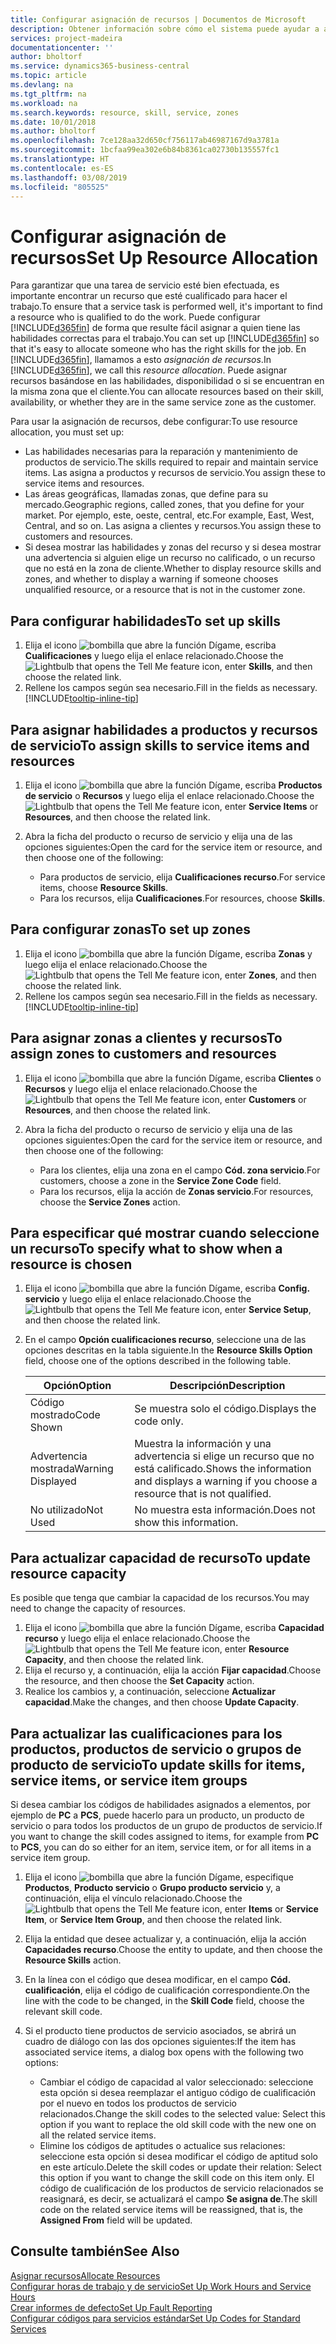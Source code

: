 ```yaml
---
title: Configurar asignación de recursos | Documentos de Microsoft
description: Obtener información sobre cómo el sistema puede ayudar a asegurar que se asigna a alguien que tiene las habilidades necesarias para proporcionar un servicio.
services: project-madeira
documentationcenter: ''
author: bholtorf
ms.service: dynamics365-business-central
ms.topic: article
ms.devlang: na
ms.tgt_pltfrm: na
ms.workload: na
ms.search.keywords: resource, skill, service, zones
ms.date: 10/01/2018
ms.author: bholtorf
ms.openlocfilehash: 7ce128aa32d650cf756117ab46987167d9a3781a
ms.sourcegitcommit: 1bcfaa99ea302e6b84b8361ca02730b135557fc1
ms.translationtype: HT
ms.contentlocale: es-ES
ms.lasthandoff: 03/08/2019
ms.locfileid: "805525"
---
```

# <a name="set-up-resource-allocation"></a><span data-ttu-id="c5373-103">Configurar asignación de recursos</span><span class="sxs-lookup"><span data-stu-id="c5373-103">Set Up Resource Allocation</span></span>
<span data-ttu-id="c5373-104">Para garantizar que una tarea de servicio esté bien efectuada, es importante encontrar un recurso que esté cualificado para hacer el trabajo.</span><span class="sxs-lookup"><span data-stu-id="c5373-104">To ensure that a service task is performed well, it's important to find a resource who is qualified to do the work.</span></span> <span data-ttu-id="c5373-105">Puede configurar [!INCLUDE[d365fin](includes/d365fin_md.md)] de forma que resulte fácil asignar a quien tiene las habilidades correctas para el trabajo.</span><span class="sxs-lookup"><span data-stu-id="c5373-105">You can set up [!INCLUDE[d365fin](includes/d365fin_md.md)] so that it's easy to allocate someone who has the right skills for the job.</span></span> <span data-ttu-id="c5373-106">En [!INCLUDE[d365fin](includes/d365fin_md.md)], llamamos a esto _asignación de recursos_.</span><span class="sxs-lookup"><span data-stu-id="c5373-106">In [!INCLUDE[d365fin](includes/d365fin_md.md)], we call this _resource allocation_.</span></span> <span data-ttu-id="c5373-107">Puede asignar recursos basándose en las habilidades, disponibilidad o si se encuentran en la misma zona que el cliente.</span><span class="sxs-lookup"><span data-stu-id="c5373-107">You can allocate resources based on their skill, availability, or whether they are in the same service zone as the customer.</span></span> 

<span data-ttu-id="c5373-108">Para usar la asignación de recursos, debe configurar:</span><span class="sxs-lookup"><span data-stu-id="c5373-108">To use resource allocation, you must set up:</span></span>  
  
* <span data-ttu-id="c5373-109">Las habilidades necesarias para la reparación y mantenimiento de productos de servicio.</span><span class="sxs-lookup"><span data-stu-id="c5373-109">The skills required to repair and maintain service items.</span></span> <span data-ttu-id="c5373-110">Las asigna a productos y recursos de servicio.</span><span class="sxs-lookup"><span data-stu-id="c5373-110">You assign these to service items and resources.</span></span>  
* <span data-ttu-id="c5373-111">Las áreas geográficas, llamadas zonas, que define para su mercado.</span><span class="sxs-lookup"><span data-stu-id="c5373-111">Geographic regions, called zones, that you define for your market.</span></span> <span data-ttu-id="c5373-112">Por ejemplo, este, oeste, central, etc.</span><span class="sxs-lookup"><span data-stu-id="c5373-112">For example, East, West, Central, and so on.</span></span> <span data-ttu-id="c5373-113">Las asigna a clientes y recursos.</span><span class="sxs-lookup"><span data-stu-id="c5373-113">You assign these to customers and resources.</span></span>  
* <span data-ttu-id="c5373-114">Si desea mostrar las habilidades y zonas del recurso y si desea mostrar una advertencia si alguien elige un recurso no calificado, o un recurso que no está en la zona de cliente.</span><span class="sxs-lookup"><span data-stu-id="c5373-114">Whether to display resource skills and zones, and whether to display a warning if someone chooses unqualified resource, or a resource that is not in the customer zone.</span></span>  

## <a name="to-set-up-skills"></a><span data-ttu-id="c5373-115">Para configurar habilidades</span><span class="sxs-lookup"><span data-stu-id="c5373-115">To set up skills</span></span>
1. <span data-ttu-id="c5373-116">Elija el icono ![bombilla que abre la función Dígame](media/ui-search/search_small.png "Dígame que desea hacer"), escriba **Cualificaciones** y luego elija el enlace relacionado.</span><span class="sxs-lookup"><span data-stu-id="c5373-116">Choose the ![Lightbulb that opens the Tell Me feature](media/ui-search/search_small.png "Tell me what you want to do") icon, enter **Skills**, and then choose the related link.</span></span>  
2. <span data-ttu-id="c5373-117">Rellene los campos según sea necesario.</span><span class="sxs-lookup"><span data-stu-id="c5373-117">Fill in the fields as necessary.</span></span> [!INCLUDE[tooltip-inline-tip](includes/tooltip-inline-tip_md.md)]  

## <a name="to-assign-skills-to-service-items-and-resources"></a><span data-ttu-id="c5373-118">Para asignar habilidades a productos y recursos de servicio</span><span class="sxs-lookup"><span data-stu-id="c5373-118">To assign skills to service items and resources</span></span>
1. <span data-ttu-id="c5373-119">Elija el icono ![bombilla que abre la función Dígame](media/ui-search/search_small.png "Dígame que desea hacer"), escriba **Productos de servicio** o **Recursos** y luego elija el enlace relacionado.</span><span class="sxs-lookup"><span data-stu-id="c5373-119">Choose the ![Lightbulb that opens the Tell Me feature](media/ui-search/search_small.png "Tell me what you want to do") icon, enter **Service Items** or **Resources**, and then choose the related link.</span></span>  
2. <span data-ttu-id="c5373-120">Abra la ficha del producto o recurso de servicio y elija una de las opciones siguientes:</span><span class="sxs-lookup"><span data-stu-id="c5373-120">Open the card for the service item or resource, and then choose one of the following:</span></span>  
  
    * <span data-ttu-id="c5373-121">Para productos de servicio, elija **Cualificaciones recurso**.</span><span class="sxs-lookup"><span data-stu-id="c5373-121">For service items, choose **Resource Skills**.</span></span>  
    * <span data-ttu-id="c5373-122">Para los recursos, elija **Cualificaciones**.</span><span class="sxs-lookup"><span data-stu-id="c5373-122">For resources, choose **Skills**.</span></span>  

## <a name="to-set-up-zones"></a><span data-ttu-id="c5373-123">Para configurar zonas</span><span class="sxs-lookup"><span data-stu-id="c5373-123">To set up zones</span></span>
1. <span data-ttu-id="c5373-124">Elija el icono ![bombilla que abre la función Dígame](media/ui-search/search_small.png "Dígame que desea hacer"), escriba **Zonas** y luego elija el enlace relacionado.</span><span class="sxs-lookup"><span data-stu-id="c5373-124">Choose the ![Lightbulb that opens the Tell Me feature](media/ui-search/search_small.png "Tell me what you want to do") icon, enter **Zones**, and then choose the related link.</span></span>  
2. <span data-ttu-id="c5373-125">Rellene los campos según sea necesario.</span><span class="sxs-lookup"><span data-stu-id="c5373-125">Fill in the fields as necessary.</span></span> [!INCLUDE[tooltip-inline-tip](includes/tooltip-inline-tip_md.md)]  

## <a name="to-assign-zones-to-customers-and-resources"></a><span data-ttu-id="c5373-126">Para asignar zonas a clientes y recursos</span><span class="sxs-lookup"><span data-stu-id="c5373-126">To assign zones to customers and resources</span></span> 
1. <span data-ttu-id="c5373-127">Elija el icono ![bombilla que abre la función Dígame](media/ui-search/search_small.png "Dígame que desea hacer"), escriba **Clientes** o **Recursos** y luego elija el enlace relacionado.</span><span class="sxs-lookup"><span data-stu-id="c5373-127">Choose the ![Lightbulb that opens the Tell Me feature](media/ui-search/search_small.png "Tell me what you want to do") icon, enter **Customers** or **Resources**, and then choose the related link.</span></span>  
2. <span data-ttu-id="c5373-128">Abra la ficha del producto o recurso de servicio y elija una de las opciones siguientes:</span><span class="sxs-lookup"><span data-stu-id="c5373-128">Open the card for the service item or resource, and then choose one of the following:</span></span>  
  
    * <span data-ttu-id="c5373-129">Para los clientes, elija una zona en el campo **Cód. zona servicio**.</span><span class="sxs-lookup"><span data-stu-id="c5373-129">For customers, choose a zone in the **Service Zone Code** field.</span></span>  
    * <span data-ttu-id="c5373-130">Para los recursos, elija la acción de **Zonas servicio**.</span><span class="sxs-lookup"><span data-stu-id="c5373-130">For resources, choose the **Service Zones** action.</span></span>  

## <a name="to-specify-what-to-show-when-a-resource-is-chosen"></a><span data-ttu-id="c5373-131">Para especificar qué mostrar cuando seleccione un recurso</span><span class="sxs-lookup"><span data-stu-id="c5373-131">To specify what to show when a resource is chosen</span></span>
1. <span data-ttu-id="c5373-132">Elija el icono ![bombilla que abre la función Dígame](media/ui-search/search_small.png "Dígame que desea hacer"), escriba **Config. servicio** y luego elija el enlace relacionado.</span><span class="sxs-lookup"><span data-stu-id="c5373-132">Choose the ![Lightbulb that opens the Tell Me feature](media/ui-search/search_small.png "Tell me what you want to do") icon, enter **Service Setup**, and then choose the related link.</span></span> 
2. <span data-ttu-id="c5373-133">En el campo **Opción cualificaciones recurso**, seleccione una de las opciones descritas en la tabla siguiente.</span><span class="sxs-lookup"><span data-stu-id="c5373-133">In the **Resource Skills Option** field, choose one of the options described in the following table.</span></span>  
  
    |<span data-ttu-id="c5373-134">**Opción**</span><span class="sxs-lookup"><span data-stu-id="c5373-134">**Option**</span></span>|<span data-ttu-id="c5373-135">**Descripción**</span><span class="sxs-lookup"><span data-stu-id="c5373-135">**Description**</span></span>|  
    |------------|-------------|  
    |<span data-ttu-id="c5373-136">Código mostrado</span><span class="sxs-lookup"><span data-stu-id="c5373-136">Code Shown</span></span> | <span data-ttu-id="c5373-137">Se muestra solo el código.</span><span class="sxs-lookup"><span data-stu-id="c5373-137">Displays the code only.</span></span>|  
    |<span data-ttu-id="c5373-138">Advertencia mostrada</span><span class="sxs-lookup"><span data-stu-id="c5373-138">Warning Displayed</span></span> | <span data-ttu-id="c5373-139">Muestra la información y una advertencia si elige un recurso que no está calificado.</span><span class="sxs-lookup"><span data-stu-id="c5373-139">Shows the information and displays a warning if you choose a resource that is not qualified.</span></span>|  
    |<span data-ttu-id="c5373-140">No utilizado</span><span class="sxs-lookup"><span data-stu-id="c5373-140">Not Used</span></span> | <span data-ttu-id="c5373-141">No muestra esta información.</span><span class="sxs-lookup"><span data-stu-id="c5373-141">Does not show this information.</span></span>|  

## <a name="to-update-resource-capacity"></a><span data-ttu-id="c5373-142">Para actualizar capacidad de recurso</span><span class="sxs-lookup"><span data-stu-id="c5373-142">To update resource capacity</span></span>  
<span data-ttu-id="c5373-143">Es posible que tenga que cambiar la capacidad de los recursos.</span><span class="sxs-lookup"><span data-stu-id="c5373-143">You may need to change the capacity of resources.</span></span>  
  
1. <span data-ttu-id="c5373-144">Elija el icono ![bombilla que abre la función Dígame](media/ui-search/search_small.png "Dígame que desea hacer"), escriba **Capacidad recurso** y luego elija el enlace relacionado.</span><span class="sxs-lookup"><span data-stu-id="c5373-144">Choose the ![Lightbulb that opens the Tell Me feature](media/ui-search/search_small.png "Tell me what you want to do") icon, enter **Resource Capacity**, and then choose the related link.</span></span>  
2. <span data-ttu-id="c5373-145">Elija el recurso y, a continuación, elija la acción **Fijar capacidad**.</span><span class="sxs-lookup"><span data-stu-id="c5373-145">Choose the resource, and then choose the **Set Capacity** action.</span></span>  
3. <span data-ttu-id="c5373-146">Realice los cambios y, a continuación, seleccione **Actualizar capacidad**.</span><span class="sxs-lookup"><span data-stu-id="c5373-146">Make the changes, and then choose **Update Capacity**.</span></span>  

## <a name="to-update-skills-for-items-service-items-or-service-item-groups"></a><span data-ttu-id="c5373-147">Para actualizar las cualificaciones para los productos, productos de servicio o grupos de producto de servicio</span><span class="sxs-lookup"><span data-stu-id="c5373-147">To update skills for items, service items, or service item groups</span></span>
<span data-ttu-id="c5373-148">Si desea cambiar los códigos de habilidades asignados a elementos, por ejemplo de **PC** a **PCS**, puede hacerlo para un producto, un producto de servicio o para todos los productos de un grupo de productos de servicio.</span><span class="sxs-lookup"><span data-stu-id="c5373-148">If you want to change the skill codes assigned to items, for example from **PC** to **PCS**, you can do so either for an item, service item, or for all items in a service item group.</span></span>  
  
1. <span data-ttu-id="c5373-149">Elija el icono ![bombilla que abre la función Dígame](media/ui-search/search_small.png "Dígame que desea hacer"), especifique **Productos**, **Producto servicio** o **Grupo producto servicio** y, a continuación, elija el vínculo relacionado.</span><span class="sxs-lookup"><span data-stu-id="c5373-149">Choose the ![Lightbulb that opens the Tell Me feature](media/ui-search/search_small.png "Tell me what you want to do") icon, enter **Items** or **Service Item**, or **Service Item Group**, and then choose the related link.</span></span>  
2. <span data-ttu-id="c5373-150">Elija la entidad que desee actualizar y, a continuación, elija la acción **Capacidades recurso**.</span><span class="sxs-lookup"><span data-stu-id="c5373-150">Choose the entity to update, and then choose the **Resource Skills** action.</span></span>  
3. <span data-ttu-id="c5373-151">En la línea con el código que desea modificar, en el campo **Cód. cualificación**, elija el código de cualificación correspondiente.</span><span class="sxs-lookup"><span data-stu-id="c5373-151">On the line with the code to be changed, in the **Skill Code** field, choose the relevant skill code.</span></span>  
4.  <span data-ttu-id="c5373-152">Si el producto tiene productos de servicio asociados, se abrirá un cuadro de diálogo con las dos opciones siguientes:</span><span class="sxs-lookup"><span data-stu-id="c5373-152">If the item has associated service items, a dialog box opens with the following two options:</span></span>  
  
    * <span data-ttu-id="c5373-153">Cambiar el código de capacidad al valor seleccionado: seleccione esta opción si desea reemplazar el antiguo código de cualificación por el nuevo en todos los productos de servicio relacionados.</span><span class="sxs-lookup"><span data-stu-id="c5373-153">Change the skill codes to the selected value: Select this option if you want to replace the old skill code with the new one on all the related service items.</span></span>  
    * <span data-ttu-id="c5373-154">Elimine los códigos de aptitudes o actualice sus relaciones: seleccione esta opción si desea modificar el código de aptitud solo en este artículo.</span><span class="sxs-lookup"><span data-stu-id="c5373-154">Delete the skill codes or update their relation: Select this option if you want to change the skill code on this item only.</span></span> <span data-ttu-id="c5373-155">El código de cualificación de los productos de servicio relacionados se reasignará, es decir, se actualizará el campo **Se asigna de**.</span><span class="sxs-lookup"><span data-stu-id="c5373-155">The skill code on the related service items will be reassigned, that is, the **Assigned From** field will be updated.</span></span>  
  
## <a name="see-also"></a><span data-ttu-id="c5373-156">Consulte también</span><span class="sxs-lookup"><span data-stu-id="c5373-156">See Also</span></span>
[<span data-ttu-id="c5373-157">Asignar recursos</span><span class="sxs-lookup"><span data-stu-id="c5373-157">Allocate Resources</span></span>](service-how-to-allocate-resources.md)  
[<span data-ttu-id="c5373-158">Configurar horas de trabajo y de servicio</span><span class="sxs-lookup"><span data-stu-id="c5373-158">Set Up Work Hours and Service Hours</span></span>](service-how-setup-work-service-hours.md)  
[<span data-ttu-id="c5373-159">Crear informes de defecto</span><span class="sxs-lookup"><span data-stu-id="c5373-159">Set Up Fault Reporting</span></span>](service-how-setup-fault-reporting.md)  
[<span data-ttu-id="c5373-160">Configurar códigos para servicios estándar</span><span class="sxs-lookup"><span data-stu-id="c5373-160">Set Up Codes for Standard Services</span></span>](service-how-setup-service-coding.md)  
 

